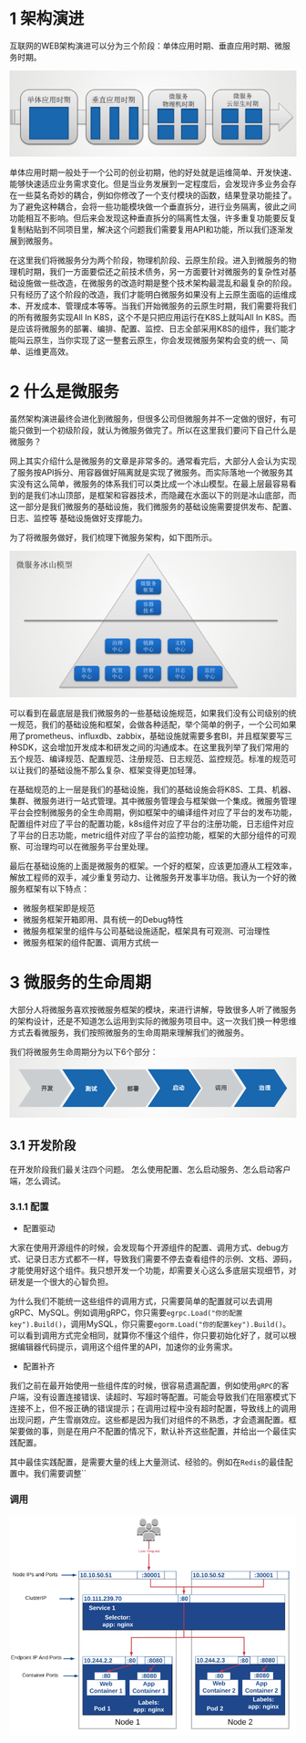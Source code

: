# 1 架构演进
互联网的WEB架构演进可以分为三个阶段：单体应用时期、垂直应用时期、微服务时期。

![img_2.png](img_2.png)

单体应用时期一般处于一个公司的创业初期，他的好处就是运维简单、开发快速、能够快速适应业务需求变化。但是当业务发展到一定程度后，会发现许多业务会存在一些莫名奇妙的耦合，例如你修改了一个支付模块的函数，结果登录功能挂了。为了避免这种耦合，会将一些功能模块做一个垂直拆分，进行业务隔离，彼此之间功能相互不影响。但后来会发现这种垂直拆分的隔离性太强，许多重复功能要反复复制粘贴到不同项目里，解决这个问题我们需要复用API和功能，所以我们逐渐发展到微服务。


在这里我们将微服务分为两个阶段，物理机阶段、云原生阶段。进入到微服务的物理机时期，我们一方面要偿还之前技术债务，另一方面要针对微服务的复杂性对基础设施做一些改造，在微服务的改造时期是整个技术架构最混乱和最复杂的阶段。只有经历了这个阶段的改造，我们才能明白微服务如果没有上云原生面临的运维成本、开发成本、管理成本等等。当我们开始微服务的云原生时期，我们需要将我们的所有微服务实现All In K8S，这个不是只把应用运行在K8S上就叫All In K8S。而是应该将微服务的部署、编排、配置、监控、日志全部采用K8S的组件，我们能才能叫云原生，当你实现了这一整套云原生，你会发现微服务架构会变的统一、简单、运维更高效。

# 2 什么是微服务
虽然架构演进最终会进化到微服务，但很多公司但微服务并不一定做的很好，有可能只做到一个初级阶段，就认为微服务做完了。所以在这里我们要问下自己什么是微服务？

网上其实介绍什么是微服务的文章是非常多的。通常看完后，大部分人会认为实现了服务按API拆分、用容器做好隔离就是实现了微服务。而实际落地一个微服务其实没有这么简单，微服务的体系我们可以类比成一个冰山模型。在最上层最容易看到的是我们冰山顶部，是框架和容器技术，而隐藏在水面以下的则是冰山底部，而这一部分是我们微服务的基础设施，我们微服务的基础设施需要提供发布、配置、日志、监控等
基础设施做好支撑能力。

为了将微服务做好，我们梳理下微服务架构，如下图所示。

![img_1.png](img_1.png)

可以看到在最底层是我们微服务的一些基础设施规范，如果我们没有公司级别的统一规范，我们的基础设施和框架，会做各种适配，举个简单的例子，一个公司如果用了prometheus、influxdb、zabbix，基础设施就需要多套BI，并且框架要写三种SDK，这会增加开发成本和研发之间的沟通成本。在这里我列举了我们常用的五个规范、编译规范、配置规范、注册规范、日志规范、监控规范。标准的规范可以让我们的基础设施不那么复杂、框架变得更加轻薄。

在基础规范的上一层是我们的基础设施，我们的基础设施会将K8S、工具、机器、集群、微服务进行一站式管理。其中微服务管理会与框架做一个集成。微服务管理平台会控制微服务的全生命周期，例如框架中的编译组件对应了平台的发布功能，配置组件对应了平台的配置功能，k8s组件对应了平台的注册功能，日志组件对应了平台的日志功能，metric组件对应了平台的监控功能，框架的大部分组件的可观察、可治理均可以在微服务平台里处理。

最后在基础设施的上面是微服务的框架。一个好的框架，应该更加遵从工程效率，解放工程师的双手，减少重复劳动力、让微服务开发事半功倍。我认为一个好的微服务框架有以下特点：
* 微服务框架即是规范
* 微服务框架开箱即用、具有统一的Debug特性
* 微服务框架里的组件与公司基础设施适配，框架具有可观测、可治理性
* 微服务框架的组件配置、调用方式统一

# 3 微服务的生命周期
大部分人将微服务喜欢按微服务框架的模块，来进行讲解，导致很多人听了微服务的架构设计，还是不知道怎么运用到实际的微服务项目中。这一次我们换一种思维方式去看微服务，我们按照微服务的生命周期来理解我们的微服务。

我们将微服务生命周期分为以下6个部分：
![img.png](img.png)

## 3.1 开发阶段
在开发阶段我们最关注四个问题。 怎么使用配置、怎么启动服务、怎么启动客户端，怎么调试。
### 3.1.1 配置
* 配置驱动
  
大家在使用开源组件的时候，会发现每个开源组件的配置、调用方式、debug方式、记录日志方式都不一样，导致我们需要不停去查看组件的示例、文档、源码，才能使用好这个组件。我只想开发一个功能，却需要关心这么多底层实现细节，对研发是一个很大的心智负担。
  
为什么我们不能统一这些组件的调用方式，只需要简单的配置就可以去调用gRPC、MySQL。例如调用gRPC，你只需要`egrpc.Load("你的配置key").Build()`，调用MySQL，你只需要`egorm.Load("你的配置key").Build()`。可以看到调用方式完全相同，就算你不懂这个组件，你只要初始化好了，就可以根据编辑器代码提示，调用这个组件里的API，加速你的业务需求。

* 配置补齐

我们之前在最开始使用一些组件库的时候，很容易遗漏配置，例如使用`gRPC`的客户端，没有设置连接错误、读超时、写超时等配置。可能会导致我们在阻塞模式下连接不上，但不报正确的错误提示；在调用过程中没有超时配置，导致线上的调用出现问题，产生雪崩效应。这些都是因为我们对组件的不熟悉，才会遗漏配置。框架要做的事，则是在用户不配置的情况下，默认补齐这些配置，并给出一个最佳实践配置。

其中最佳实践配置，是需要大量的线上大量测试、经验的。例如在`Redis`的最佳配置中。我们需要调整``


### 调用
![img_4.png](img_4.png)























